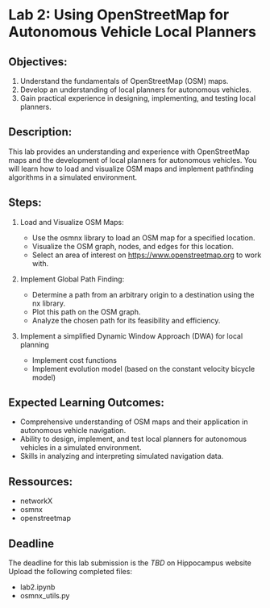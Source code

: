 # Lab 2: Using OpenStreetMap for Autonomous Vehicle Local Planners

## Objectives:
1. Understand the fundamentals of OpenStreetMap (OSM) maps.
2. Develop an understanding of local planners for autonomous vehicles.
3. Gain practical experience in designing, implementing, and testing local planners.

## Description:
This lab provides an understanding and experience with OpenStreetMap maps and the development of local planners for autonomous vehicles. You will learn how to load and visualize OSM maps and implement pathfinding algorithms in a simulated environment.

## Steps:
1. Load and Visualize OSM Maps:
   - Use the osmnx library to load an OSM map for a specified location.
   - Visualize the OSM graph, nodes, and edges for this location.
   - Select an area of interest on https://www.openstreetmap.org to work with.

2. Implement Global Path Finding:
   - Determine a path from an arbitrary origin to a destination using the nx library.
   - Plot this path on the OSM graph.
   - Analyze the chosen path for its feasibility and efficiency.

3. Implement a simplified Dynamic Window Approach (DWA) for local planning 
   - Implement cost functions 
   - Implement evolution model (based on the constant velocity bicycle model)

## Expected Learning Outcomes:
- Comprehensive understanding of OSM maps and their application in autonomous vehicle navigation.
- Ability to design, implement, and test local planners for autonomous vehicles in a simulated environment.
- Skills in analyzing and interpreting simulated navigation data.

## Ressources:
- networkX
- osmnx
- openstreetmap


## Deadline
The deadline for this lab submission is the *TBD* on Hippocampus website 
Upload the following completed files:

- lab2.ipynb
- osmnx_utils.py 
